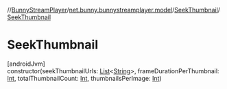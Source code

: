 //[BunnyStreamPlayer](../../../index.md)/[net.bunny.bunnystreamplayer.model](../index.md)/[SeekThumbnail](index.md)/[SeekThumbnail](-seek-thumbnail.md)

# SeekThumbnail

[androidJvm]\
constructor(seekThumbnailUrls: [List](https://kotlinlang.org/api/core/kotlin-stdlib/kotlin.collections/-list/index.html)&lt;[String](https://kotlinlang.org/api/core/kotlin-stdlib/kotlin/-string/index.html)&gt;, frameDurationPerThumbnail: [Int](https://kotlinlang.org/api/core/kotlin-stdlib/kotlin/-int/index.html), totalThumbnailCount: [Int](https://kotlinlang.org/api/core/kotlin-stdlib/kotlin/-int/index.html), thumbnailsPerImage: [Int](https://kotlinlang.org/api/core/kotlin-stdlib/kotlin/-int/index.html))